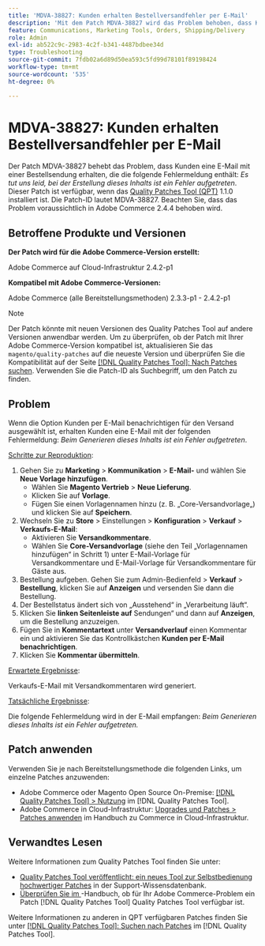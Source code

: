 ```yaml
---
title: 'MDVA-38827: Kunden erhalten Bestellversandfehler per E-Mail'
description: 'Mit dem Patch MDVA-38827 wird das Problem behoben, dass Kunden eine E-Mail mit einer Bestellsendung erhalten, die die folgende Fehlermeldung enthält: *Es tut uns leid, bei der Erstellung dieses Inhalts ist ein Fehler aufgetreten*. Dieser Patch ist verfügbar, wenn das [Quality Patches Tool (QPT)](https://experienceleague.adobe.com/de/docs/commerce-operations/tools/quality-patches-tool/quality-patches-tool-to-self-serve-quality-patches) 1.1.0 installiert ist. Die Patch-ID lautet MDVA-38827. Beachten Sie, dass das Problem voraussichtlich in Adobe Commerce 2.4.4 behoben wird.'
feature: Communications, Marketing Tools, Orders, Shipping/Delivery
role: Admin
exl-id: ab522c9c-2983-4c2f-b341-4487bdbee34d
type: Troubleshooting
source-git-commit: 7fdb02a6d89d50ea593c5fd99d78101f89198424
workflow-type: tm+mt
source-wordcount: '535'
ht-degree: 0%

---
```


# MDVA-38827: Kunden erhalten Bestellversandfehler per E-Mail

Der Patch MDVA-38827 behebt das Problem, dass Kunden eine E-Mail mit einer Bestellsendung erhalten, die die folgende Fehlermeldung enthält: *Es tut uns leid, bei der Erstellung dieses Inhalts ist ein Fehler aufgetreten*. Dieser Patch ist verfügbar, wenn das [Quality Patches Tool (QPT)](https://experienceleague.adobe.com/de/docs/commerce-operations/tools/quality-patches-tool/quality-patches-tool-to-self-serve-quality-patches) 1.1.0 installiert ist. Die Patch-ID lautet MDVA-38827. Beachten Sie, dass das Problem voraussichtlich in Adobe Commerce 2.4.4 behoben wird.

## Betroffene Produkte und Versionen

**Der Patch wird für die Adobe Commerce-Version erstellt:**

Adobe Commerce auf Cloud-Infrastruktur 2.4.2-p1

**Kompatibel mit Adobe Commerce-Versionen:**

Adobe Commerce (alle Bereitstellungsmethoden) 2.3.3-p1 - 2.4.2-p1

>[!NOTE]
>
>Der Patch könnte mit neuen Versionen des Quality Patches Tool auf andere Versionen anwendbar werden. Um zu überprüfen, ob der Patch mit Ihrer Adobe Commerce-Version kompatibel ist, aktualisieren Sie das `magento/quality-patches` auf die neueste Version und überprüfen Sie die Kompatibilität auf der Seite [[!DNL Quality Patches Tool]: Nach Patches suchen](https://experienceleague.adobe.com/de/docs/commerce-operations/tools/quality-patches-tool/quality-patches-tool-to-self-serve-quality-patches). Verwenden Sie die Patch-ID als Suchbegriff, um den Patch zu finden.

## Problem

Wenn die Option Kunden per E-Mail benachrichtigen für den Versand ausgewählt ist, erhalten Kunden eine E-Mail mit der folgenden Fehlermeldung: *Beim Generieren dieses Inhalts ist ein Fehler aufgetreten*.

<u>Schritte zur Reproduktion</u>:

1. Gehen Sie zu **Marketing** > **Kommunikation** > **E-Mail-** und wählen Sie **Neue Vorlage hinzufügen**.
   * Wählen Sie **Magento Vertrieb** > **Neue Lieferung**.
   * Klicken Sie auf **Vorlage**.
   * Fügen Sie einen Vorlagennamen hinzu (z. B. „Core-Versandvorlage„) und klicken Sie auf **Speichern**.
1. Wechseln Sie zu **Store** > Einstellungen > **Konfiguration** > **Verkauf** > **Verkaufs-E-Mail**:
   * Aktivieren Sie **Versandkommentare**.
   * Wählen Sie **Core-Versandvorlage** (siehe den Teil „Vorlagennamen hinzufügen“ in Schritt 1) unter E-Mail-Vorlage für Versandkommentare und E-Mail-Vorlage für Versandkommentare für Gäste aus.
1. Bestellung aufgeben. Gehen Sie zum Admin-Bedienfeld > **Verkauf** > **Bestellung**, klicken Sie auf **Anzeigen** und versenden Sie dann die Bestellung.
1. Der Bestellstatus ändert sich von „Ausstehend“ in „Verarbeitung läuft“.
1. Klicken Sie **linken Seitenleiste auf** Sendungen“ und dann auf **Anzeigen**, um die Bestellung anzuzeigen.
1. Fügen Sie in **Kommentartext** unter **Versandverlauf** einen Kommentar ein und aktivieren Sie das Kontrollkästchen **Kunden per E-Mail benachrichtigen**.
1. Klicken Sie **Kommentar übermitteln**.

<u>Erwartete Ergebnisse</u>:

Verkaufs-E-Mail mit Versandkommentaren wird generiert.

<u>Tatsächliche Ergebnisse</u>:

Die folgende Fehlermeldung wird in der E-Mail empfangen: *Beim Generieren dieses Inhalts ist ein Fehler aufgetreten.*

## Patch anwenden

Verwenden Sie je nach Bereitstellungsmethode die folgenden Links, um einzelne Patches anzuwenden:

* Adobe Commerce oder Magento Open Source On-Premise: [[!DNL Quality Patches Tool] > Nutzung](/help/tools/quality-patches-tool/usage.md) im [!DNL Quality Patches Tool].
* Adobe Commerce in Cloud-Infrastruktur: [Upgrades und Patches > Patches anwenden](https://experienceleague.adobe.com/docs/commerce-cloud-service/user-guide/develop/upgrade/apply-patches.html?lang=de) im Handbuch zu Commerce in Cloud-Infrastruktur.

## Verwandtes Lesen

Weitere Informationen zum Quality Patches Tool finden Sie unter:

* [Quality Patches Tool veröffentlicht: ein neues Tool zur Selbstbedienung hochwertiger Patches](https://experienceleague.adobe.com/de/docs/commerce-operations/tools/quality-patches-tool/quality-patches-tool-to-self-serve-quality-patches) in der Support-Wissensdatenbank.
* [Überprüfen Sie im &#x200B;](/help/tools/quality-patches-tool/patches-available-in-qpt/check-patch-for-magento-issue-with-magento-quality-patches.md)-Handbuch, ob für Ihr Adobe Commerce-Problem ein Patch [!DNL Quality Patches Tool] Quality Patches Tool verfügbar ist.

Weitere Informationen zu anderen in QPT verfügbaren Patches finden Sie unter [[!DNL Quality Patches Tool]: Suchen nach Patches](https://experienceleague.adobe.com/tools/commerce-quality-patches/index.html?lang=de) im [!DNL Quality Patches Tool].
